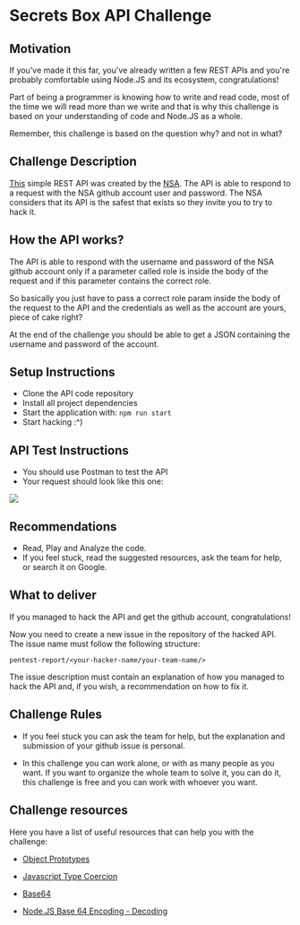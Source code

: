 # Secrets Box API Challenge

## Motivation

If you've made it this far, you've already written a few REST APIs and you're probably comfortable using Node.JS and its ecosystem, congratulations!

Part of being a programmer is knowing how to write and read code, most of the time we will read more than we write and that is why this challenge is based on your understanding of code and Node.JS as a whole.

Remember, this challenge is based on the question why? and not in what?

## Challenge Description

[This](https://github.com/NSA-CORE-CODE/secrets-box-api) simple REST API was created by the [NSA](https://www.nsa.gov/). The API is able to respond to a request with the NSA github account user and password. The NSA considers that its API is the safest that exists so they invite you to try to hack it.

## How the API works?

The API is able to respond with the username and password of the NSA github account only if a parameter called role is inside the body of the request and if this parameter contains the correct role.

So basically you just have to pass a correct role param inside the body of the request to the API and the credentials as well as the account are yours, piece of cake right?

At the end of the challenge you should be able to get a JSON containing the username and password of the account.

## Setup Instructions

- Clone the API code repository
- Install all project dependencies
- Start the application with: `npm run start`
- Start hacking :^)

## API Test Instructions

- You should use Postman to test the API
- Your request should look like this one:

![](https://i.ibb.co/2F0DnxN/sb.png)

## Recommendations

- Read, Play and Analyze the code.
- If you feel stuck, read the suggested resources, ask the team for help, or search it on Google.

## What to deliver

If you managed to hack the API and get the github account, congratulations!

Now you need to create a new issue in the repository of the hacked API. The issue name must follow the following structure:

`pentest-report/<your-hacker-name/your-team-name/>`

The issue description must contain an explanation of how you managed to hack the API and, if you wish, a recommendation on how to fix it.

## Challenge Rules

- If you feel stuck you can ask the team for help, but the explanation and submission of your github issue is personal.

- In this challenge you can work alone, or with as many people as you want. If you want to organize the whole team to solve it, you can do it, this challenge is free and you can work with whoever you want.

## Challenge resources

Here you have a list of useful resources that can help you with the challenge:

- [Object Prototypes](https://developer.mozilla.org/es/docs/Learn/JavaScript/Objects/Object_prototypes)

- [Javascript Type Coercion](https://www.freecodecamp.org/news/js-type-coercion-explained-27ba3d9a2839/)

- [Base64](https://en.wikipedia.org/wiki/Base64)

- [Node.JS Base 64 Encoding - Decoding](https://attacomsian.com/blog/nodejs-base64-encode-decode)